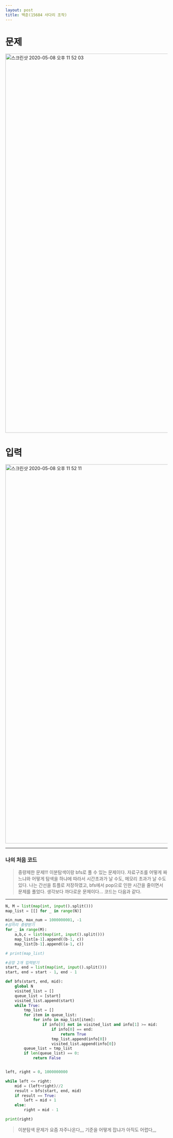 ```yaml
---
layout: post
title: 백준(15684 사다리 조작)
---
```



# 문제
<img width="1178" alt="스크린샷 2020-05-08 오후 11 52 03" src="https://user-images.githubusercontent.com/37113547/81418008-00e76a80-9187-11ea-8757-43bc6f6f36b1.png">

# 입력
<img width="1178" alt="스크린샷 2020-05-08 오후 11 52 11" src="https://user-images.githubusercontent.com/37113547/81418010-02189780-9187-11ea-9526-bdd94fee5e77.png">



-----
### 나의 처음 코드
> 중량제한 문제!!! 이분탐색이랑 bfs로 풀 수 있는 문제이다. 자료구조를 어떻게 짜느냐와 어떻게 탐색을 하냐에 따라서 시간초과가 날 수도, 메모리 초과가 날 수도 있다. 나는 간선을 튜플로 저장하였고, bfs에서 pop으로 인한 시간을 줄이면서 문제를 풀었다. 생각보다 까다로운 문제이다... 코드는 다음과 같다.
-----

~~~python
N, M = list(map(int, input().split()))
map_list = [[] for _ in range(N)]

min_num, max_num = 1000000001, -1
#섬끼리 중량받기
for _ in range(M):
    a,b,c = list(map(int, input().split()))
    map_list[a-1].append((b-1, c))
    map_list[b-1].append((a-1, c))

# print(map_list) 

#공장 2개 입력받기
start, end = list(map(int, input().split()))
start, end = start - 1, end - 1

def bfs(start, end, mid):
    global N
    visited_list = []
    queue_list = [start]
    visited_list.append(start)
    while True:
        tmp_list = []
        for item in queue_list:
            for info in map_list[item]:
                if info[0] not in visited_list and info[1] >= mid:
                    if info[0] == end:
                        return True
                    tmp_list.append(info[0])
                    visited_list.append(info[0])
        queue_list = tmp_list
        if len(queue_list) == 0:
            return False


left, right = 0, 1000000000

while left <= right:
    mid = (left+right)//2
    result = bfs(start, end, mid)
    if result == True:
        left = mid + 1
    else:
        right = mid - 1

print(right)


~~~

> 이분탐색 문제가 요즘 자주나온다,,, 기준을 어떻게 잡냐가 아직도 어렵다,,,


